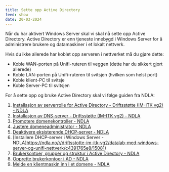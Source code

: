 ```yaml
---
title: Sette opp Active Directory
feed: show
date: 20-03-2024
---
```


Når du har aktivert Windows Server skal vi skal nå sette opp Active Directory. Active Directory er enn tjeneste innebygd i Windows Server for å administrere brukere og datamaskiner i et lokalt nettverk.

Hvis du ikke allerede har koblet opp serveren i nettverket må du gjøre dette:
- Koble WAN-porten på Unifi-ruteren til veggen (dette har du sikkert gjort allerede)
- Koble LAN-porten på Unifi-ruteren til svitsjen (hvilken som helst port)
- Koble klient-PC til svitsje
- Koble Server-PC til svitsjen

For å sette opp og bruke Active Directory skal vi følge guiden fra NDLA:

1. [Installasjon av serverrolle for Active Directory - Driftsstøtte (IM-ITK vg2) - NDLA](https://ndla.no/r/driftsstotte-im-itk-vg2/datalab-med-windows-server-og-unifi-nettverk/c4391765e8/15076)
2. [Installasjon av DNS-server - Driftsstøtte (IM-ITK vg2) - NDLA](https://ndla.no/r/driftsstotte-im-itk-vg2/datalab-med-windows-server-og-unifi-nettverk/c4391765e8/15077)
3. [Promotere domenekontroller - NDLA](https://ndla.no/r/driftsstotte-im-itk-vg2/datalab-med-windows-server-og-unifi-nettverk/c4391765e8/15078)
4. [Justere domeneadministrator - NDLA](https://ndla.no/r/driftsstotte-im-itk-vg2/datalab-med-windows-server-og-unifi-nettverk/c4391765e8/15079)
5. [Deaktivere eksisterende DHCP-server - NDLA](https://ndla.no/r/driftsstotte-im-itk-vg2/datalab-med-windows-server-og-unifi-nettverk/c4391765e8/15080)
6. [Installere DHCP-server i Windows Server - NDLA]https://ndla.no/r/driftsstotte-im-itk-vg2/datalab-med-windows-server-og-unifi-nettverk/c4391765e8/15081)
7. [Brukerkontoer, grupper og struktur i Active Directory - NDLA](https://ndla.no/r/driftsstotte-im-itk-vg2/datalab-med-windows-server-og-unifi-nettverk/c4391765e8/15082)
8. [Opprette brukerkontoer i AD - NDLA](https://ndla.no/r/driftsstotte-im-itk-vg2/datalab-med-windows-server-og-unifi-nettverk/c4391765e8/15083)
9. [Melde en klientmaskin inn i et domene - NDLA](https://ndla.no/r/driftsstotte-im-itk-vg2/datalab-med-windows-server-og-unifi-nettverk/c4391765e8/15084)

